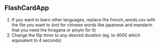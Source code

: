 ## FlashCardApp

1. If you want to learn other languages, replace the french_words.csv with the file you want to (not for chinese words like japanese and mandarin that you need the hiragana or pinyin for it)
2. Change the flip timer to any desired duration (eg. to 4000 which equivalent to 4 seconds)